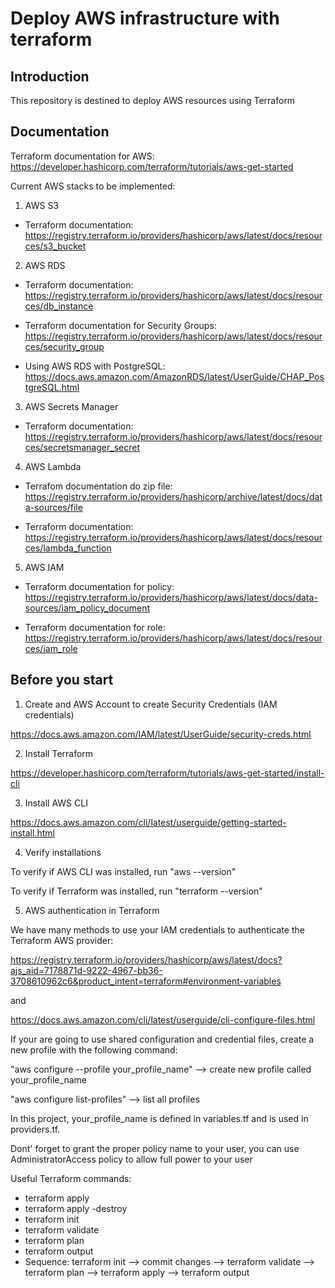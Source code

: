 # Deploy AWS infrastructure with terraform

## Introduction

This repository is destined to deploy AWS resources using Terraform


## Documentation

Terraform documentation for AWS: https://developer.hashicorp.com/terraform/tutorials/aws-get-started

Current AWS stacks to be implemented:

1) AWS S3

- Terraform documentation: https://registry.terraform.io/providers/hashicorp/aws/latest/docs/resources/s3_bucket

2) AWS RDS

- Terraform documentation: https://registry.terraform.io/providers/hashicorp/aws/latest/docs/resources/db_instance

- Terraform documentation for Security Groups: https://registry.terraform.io/providers/hashicorp/aws/latest/docs/resources/security_group

- Using AWS RDS with PostgreSQL: https://docs.aws.amazon.com/AmazonRDS/latest/UserGuide/CHAP_PostgreSQL.html

3) AWS Secrets Manager

- Terraform documentation: https://registry.terraform.io/providers/hashicorp/aws/latest/docs/resources/secretsmanager_secret

4) AWS Lambda

- Terrafom documentation do zip file: https://registry.terraform.io/providers/hashicorp/archive/latest/docs/data-sources/file

- Terraform documentation: https://registry.terraform.io/providers/hashicorp/aws/latest/docs/resources/lambda_function

5) AWS IAM

- Terraform documentation for policy: https://registry.terraform.io/providers/hashicorp/aws/latest/docs/data-sources/iam_policy_document

- Terraform documentation for role: https://registry.terraform.io/providers/hashicorp/aws/latest/docs/resources/iam_role

## Before you start

1) Create and AWS Account to create Security Credentials (IAM credentials)

https://docs.aws.amazon.com/IAM/latest/UserGuide/security-creds.html

2) Install Terraform

https://developer.hashicorp.com/terraform/tutorials/aws-get-started/install-cli

3) Install AWS CLI

https://docs.aws.amazon.com/cli/latest/userguide/getting-started-install.html

4) Verify installations

To verify if AWS CLI was installed, run "aws --version"

To verify if Terraform was installed, run "terraform --version"

5) AWS authentication in Terraform

We have many methods to use your IAM credentials to authenticate the Terraform AWS provider:

https://registry.terraform.io/providers/hashicorp/aws/latest/docs?ajs_aid=7178871d-9222-4967-bb36-3708610962c6&product_intent=terraform#environment-variables

and 

https://docs.aws.amazon.com/cli/latest/userguide/cli-configure-files.html

If your are going to use shared configuration and credential files, create a new profile with the following command:

"aws configure --profile your_profile_name" --> create new profile called your_profile_name

"aws configure list-profiles" --> list all profiles

In this project, your_profile_name is defined in variables.tf and is used in providers.tf.

Dont' forget to grant the proper policy name to your user, you can use AdministratorAccess policy to allow full power to your user

Useful Terraform commands:
- terraform apply
- terraform apply -destroy
- terraform init
- terraform validate
- terraform plan
- terraform output
- Sequence: terraform init --> commit changes --> terraform validate --> terraform plan --> terraform apply --> terraform output

